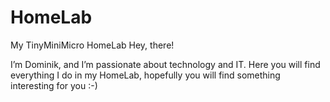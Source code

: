 # HomeLab
My TinyMiniMicro HomeLab
Hey, there!

I’m Dominik, and I’m passionate about technology and IT.
Here you will find everything I do in my HomeLab, hopefully you will find something interesting for you :-) 
